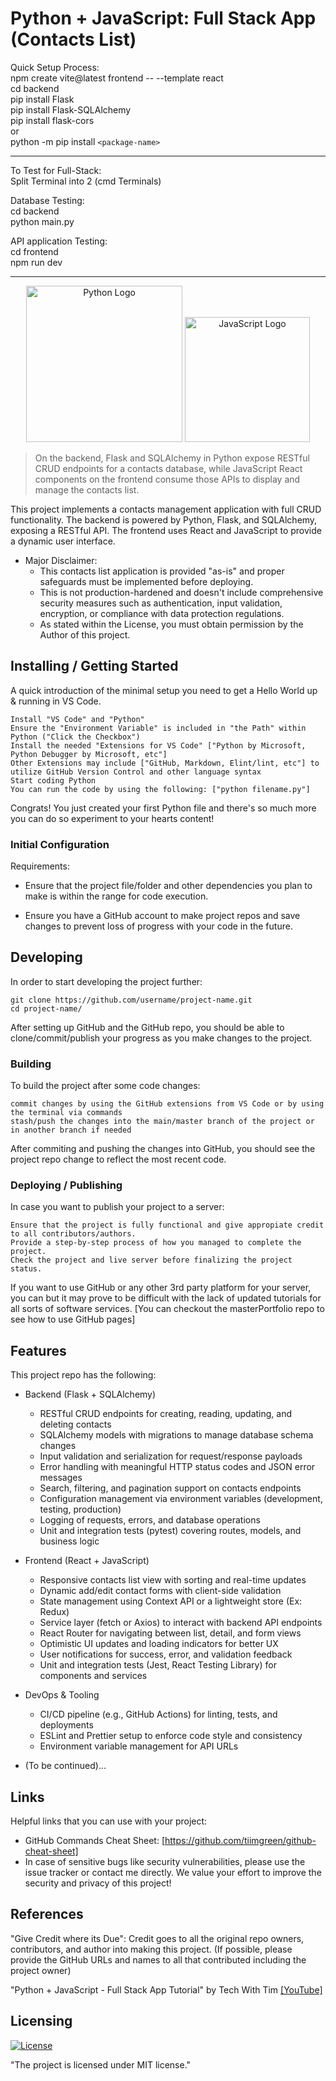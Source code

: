 # Python + JavaScript: Full Stack App (Contacts List)

Quick Setup Process:  
npm create vite@latest frontend -- --template react  
cd backend  
pip install Flask  
pip install Flask-SQLAlchemy  
pip install flask-cors  
or  
python -m pip install `<package-name>`  

-----------------------------------------------------------------------------------------------------------------------------------------
To Test for Full-Stack:  
Split Terminal into 2 (cmd Terminals)  

Database Testing:  
cd backend  
python main.py  

API application Testing:  
cd frontend  
npm run dev  

-----------------------------------------------------------------------------------------------------------------------------------------

<p align="center">
  <img
    src="https://logos-world.net/wp-content/uploads/2021/10/Python-Symbol.png"
    alt="Python Logo"
    width="250"
  />
  <img
    src="https://encrypted-tbn0.gstatic.com/images?q=tbn:ANd9GcQpuYdLEzBvwemix8pwsncUkLLOQqnByncadg&s"
    alt="JavaScript Logo"
    width="200"
  />
</p>

> On the backend, Flask and SQLAlchemy in Python expose RESTful CRUD endpoints for a contacts database, while JavaScript React components on the frontend consume those APIs to display and manage the contacts list.

This project implements a contacts management application with full CRUD functionality. The backend is powered by Python, Flask, and SQLAlchemy, exposing a RESTful API. The frontend uses React and JavaScript to provide a dynamic user interface.

- Major Disclaimer:
  - This contacts list application is provided "as-is" and proper safeguards must be implemented before deploying.
  - This is not production-hardened and doesn't include comprehensive security measures such as authentication, input validation, encryption, or compliance with data protection regulations.
  - As stated within the License, you must obtain permission by the Author of this project.

## Installing / Getting Started

A quick introduction of the minimal setup you need to get a Hello World up & running in VS Code.

```shell
Install "VS Code" and "Python"
Ensure the "Environment Variable" is included in "the Path" within Python ("Click the Checkbox")
Install the needed "Extensions for VS Code" ["Python by Microsoft, Python Debugger by Microsoft, etc"]
Other Extensions may include ["GitHub, Markdown, Elint/lint, etc"] to utilize GitHub Version Control and other language syntax
Start coding Python
You can run the code by using the following: ["python filename.py"]
```

Congrats! You just created your first Python file and there's so much more you can do so experiment to your hearts content!

### Initial Configuration

Requirements:
  
- Ensure that the project file/folder and other dependencies you plan to make is within the range for code execution.
  
- Ensure you have a GitHub account to make project repos and save changes to prevent loss of progress with your code in the future.

## Developing

In order to start developing the project further:

```shell
git clone https://github.com/username/project-name.git
cd project-name/
```

After setting up GitHub and the GitHub repo, you should be able to clone/commit/publish your progress as you make changes to the project.

### Building

To build the project after some code changes:

```shell
commit changes by using the GitHub extensions from VS Code or by using the terminal via commands
stash/push the changes into the main/master branch of the project or in another branch if needed
```

After commiting and pushing the changes into GitHub, you should see the project repo change to reflect the most recent code.

### Deploying / Publishing

In case you want to publish your project to a server:

```shell
Ensure that the project is fully functional and give appropiate credit to all contributors/authors.
Provide a step-by-step process of how you managed to complete the project.
Check the project and live server before finalizing the project status.
```

If you want to use GitHub or any other 3rd party platform for your server, you can but it may prove to be difficult with the lack of updated tutorials for all sorts of software services. 
[You can checkout the masterPortfolio repo to see how to use GitHub pages]

## Features

This project repo has the following:

- Backend (Flask + SQLAlchemy)
  - RESTful CRUD endpoints for creating, reading, updating, and deleting contacts
  - SQLAlchemy models with migrations to manage database schema changes
  - Input validation and serialization for request/response payloads
  - Error handling with meaningful HTTP status codes and JSON error messages
  - Search, filtering, and pagination support on contacts endpoints
  - Configuration management via environment variables (development, testing, production)
  - Logging of requests, errors, and database operations
  - Unit and integration tests (pytest) covering routes, models, and business logic

- Frontend (React + JavaScript)
  - Responsive contacts list view with sorting and real-time updates
  - Dynamic add/edit contact forms with client-side validation
  - State management using Context API or a lightweight store (Ex: Redux)
  - Service layer (fetch or Axios) to interact with backend API endpoints
  - React Router for navigating between list, detail, and form views
  - Optimistic UI updates and loading indicators for better UX
  - User notifications for success, error, and validation feedback
  - Unit and integration tests (Jest, React Testing Library) for components and services

- DevOps & Tooling
  - CI/CD pipeline (e.g., GitHub Actions) for linting, tests, and deployments
  - ESLint and Prettier setup to enforce code style and consistency
  - Environment variable management for API URLs

- (To be continued)...

## Links

Helpful links that you can use with your project:

- GitHub Commands Cheat Sheet: [https://github.com/tiimgreen/github-cheat-sheet]
- In case of sensitive bugs like security vulnerabilities, please use the issue tracker or contact me directly. 
  We value your effort to improve the security and privacy of this project!

## References

"Give Credit where its Due": Credit goes to all the original repo owners, contributors, and author into making this project.
(If possible, please provide the GitHub URLs and names to all that contributed including the project owner)

"Python + JavaScript - Full Stack App Tutorial" by Tech With Tim [[YouTube]](https://www.youtube.com/watch?v=PppslXOR7TA)
<!-- - "Title" by Author [Social Media/Location] -->

## Licensing

[![License](https://img.shields.io/github/license/Ileriayo/markdown-badges?style=for-the-badge)](LICENSE)

"The project is licensed under MIT license."